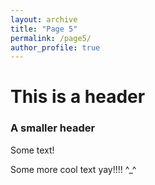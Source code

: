 ```yaml
---
layout: archive
title: "Page 5"
permalink: /page5/
author_profile: true
---
```


# This is a header
### A smaller header
Some text!

Some more cool text yay!!!! ^_^